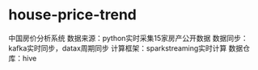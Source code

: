# house-price-trend
中国房价分析系统
数据来源：python实时采集15家房产公开数据
数据同步：kafka实时同步，datax周期同步
计算框架：sparkstreaming实时计算
数据仓库：hive
